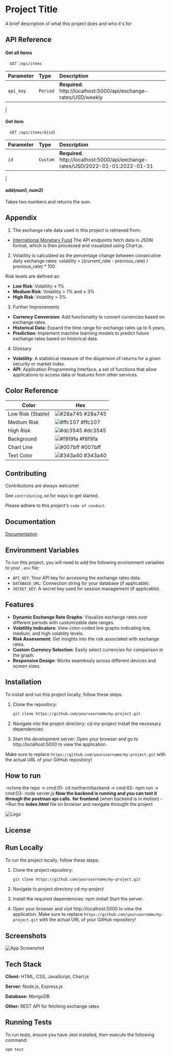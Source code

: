 
# Project Title

A brief description of what this project does and who it's for


## API Reference

#### Get all items

```http
  GET /api/items
```

| Parameter | Type     | Description                |
| :-------- | :------- | :------------------------- |
| `api_key` | `Period` | **Required**. http://localhost:5000/api/exchange-rates/USD/weekly
 |

#### Get item

```http
  GET /api/items/${id}
```

| Parameter | Type     | Description                       |
| :-------- | :------- | :-------------------------------- |
| `id`      | `Custom` | **Required**. http://localhost:5000/api/exchange-rates/USD/2022-01-01:2022-01-31
 |

#### add(num1, num2)

Takes two numbers and returns the sum.


## Appendix
1. The exchange rate data used in this project is retrieved from:
- [International Monetary Fund](https://www.imf.org/external/np/fin/ert/GUI/Pages/ReportOptions.aspx)
The API endpoints fetch data in JSON format, which is then processed and visualized using Chart.js.

2. Volatility is calculated as the percentage change between consecutive daily exchange rates:
volatility = ((current_rate - previous_rate) / previous_rate) * 100

Risk levels are defined as:
- **Low Risk**: Volatility ≤ 1%
- **Medium Risk**: Volatility > 1% and ≤ 3%
- **High Risk**: Volatility > 3%

3. Further Improvements
- **Currency Conversion**: Add functionality to convert currencies based on exchange rates.
- **Historical Data**: Expand the time range for exchange rates up to 5 years.
- **Prediction**: Implement machine learning models to predict future exchange rates based on historical data.

4. Glossary
- **Volatility**: A statistical measure of the dispersion of returns for a given security or market index.
- **API**: Application Programming Interface, a set of functions that allow applications to access data or features from other services.

## Color Reference

| Color             | Hex                                                                |
| ----------------- | ------------------------------------------------------------------ |
| Low Risk (Stable) | ![#28a745](https://via.placeholder.com/10/28a745?text=+) #28a745   |
| Medium Risk       | ![#ffc107](https://via.placeholder.com/10/ffc107?text=+) #ffc107   |
| High Risk         | ![#dc3545](https://via.placeholder.com/10/dc3545?text=+) #dc3545   |
| Background        | ![#f8f9fa](https://via.placeholder.com/10/f8f9fa?text=+) #f8f9fa   |
| Chart Line        | ![#007bff](https://via.placeholder.com/10/007bff?text=+) #007bff   |
| Text Color        | ![#343a40](https://via.placeholder.com/10/343a40?text=+) #343a40   |

## Contributing

Contributions are always welcome!

See `contributing.md` for ways to get started.

Please adhere to this project's `code of conduct`.


## Documentation

[Documentation](https://linktodocumentation)

## Environment Variables

To run this project, you will need to add the following environment variables to your `.env` file:

- `API_KEY`: Your API key for accessing the exchange rates data.
- `DATABASE_URL`: Connection string for your database (if applicable).
- `SECRET_KEY`: A secret key used for session management (if applicable).
## Features

- **Dynamic Exchange Rate Graphs**: Visualize exchange rates over different periods with customizable date ranges.
- **Volatility Indicators**: View color-coded line graphs indicating low, medium, and high volatility levels.
- **Risk Assessment**: Get insights into the risk associated with exchange rates.
- **Custom Currency Selection**: Easily select currencies for comparison in the graph.
- **Responsive Design**: Works seamlessly across different devices and screen sizes.
## Installation

To install and run this project locally, follow these steps:

1. Clone the repository:
   ```bash
   git clone https://github.com/yourusername/my-project.git

2. Navigate into the project directory:
    cd my-project
    Install the necessary dependencies:

3. Start the development server:
    Open your browser and go to http://localhost:5000 to view the application.

Make sure to replace `https://github.com/yourusername/my-project.git` with the actual URL of your GitHub repository!

## How to run
->clone the repo
-> cmd:01- cd northern/backend
-> cmd:02- npm run
-> cmd:03- node server.js
**Now the backend is running and you can test it through the postman api calls.**
**for frontend** (when backend is in motion)
->Run the **index.html** file on browser and navigate throught the project




![Logo](449A9D8E-1E8F-4DCE-A1D0-7BF32F1A31BE_4_5005_c.jpeg)


## License


## Run Locally

To run the project locally, follow these steps:

1. Clone the project repository:
   ```bash
   git clone https://github.com/yourusername/my-project.git

2. Navigate to project directory
  cd my-project

3. Install the required dependencies:
  npm install
  Start the server:

4. Open your browser and visit http://localhost:5000 to view the application.
Make sure to replace `https://github.com/yourusername/my-project.git` with the actual URL of your GitHub repository!








## Screenshots

![App Screenshot](https://via.placeholder.com/468x300?text=App+Screenshot+Here)

## Tech Stack

**Client:** HTML, CSS, JavaScript, Chart.js

**Server:** Node.js, Express.js

**Database:** MongoDB 

**Other:** REST API for fetching exchange rates
## Running Tests

To run tests, ensure you have Jest installed, then execute the following command:

```bash
npm test

